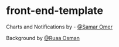 # front-end-template

Charts and Notifications by - [@Samar Omer](https://github.com/SamarOmer11)

Background by [@Ruaa Osman](https://github.com/videniya)
